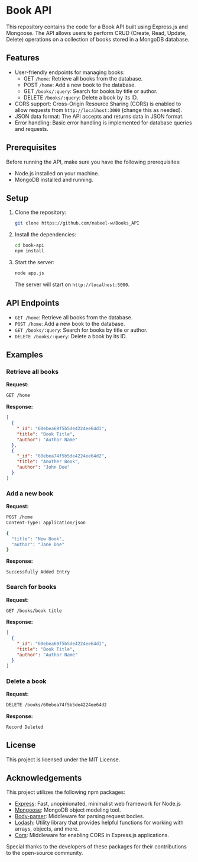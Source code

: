 # Book API

This repository contains the code for a Book API built using Express.js and Mongoose. The API allows users to perform CRUD (Create, Read, Update, Delete) operations on a collection of books stored in a MongoDB database.

## Features

- User-friendly endpoints for managing books:
  - GET `/home`: Retrieve all books from the database.
  - POST `/home`: Add a new book to the database.
  - GET `/books/:query`: Search for books by title or author.
  - DELETE `/books/:query`: Delete a book by its ID.
- CORS support: Cross-Origin Resource Sharing (CORS) is enabled to allow requests from `http://localhost:3000` (change this as needed).
- JSON data format: The API accepts and returns data in JSON format.
- Error handling: Basic error handling is implemented for database queries and requests.

## Prerequisites

Before running the API, make sure you have the following prerequisites:

- Node.js installed on your machine.
- MongoDB installed and running.

## Setup

1. Clone the repository:

   ```bash
   git clone https://github.com/nabeel-w/Books_API
   ```

2. Install the dependencies:

   ```bash
   cd book-api
   npm install
   ```

3. Start the server:

   ```bash
   node app.js
   ```

   The server will start on `http://localhost:5000`.

## API Endpoints

- `GET /home`: Retrieve all books from the database.
- `POST /home`: Add a new book to the database.
- `GET /books/:query`: Search for books by title or author.
- `DELETE /books/:query`: Delete a book by its ID.

## Examples

### Retrieve all books

**Request:**

```bash
GET /home
```

**Response:**

```json
[
  {
    "_id": "60ebea69f5b5de4224ee64d1",
    "title": "Book Title",
    "author": "Author Name"
  },
  {
    "_id": "60ebea74f5b5de4224ee64d2",
    "title": "Another Book",
    "author": "John Doe"
  }
]
```

### Add a new book

**Request:**

```bash
POST /home
Content-Type: application/json

{
  "title": "New Book",
  "author": "Jane Doe"
}
```

**Response:**

```text
Successfully Added Entry
```

### Search for books

**Request:**

```bash
GET /books/book title
```

**Response:**

```json
[
  {
    "_id": "60ebea69f5b5de4224ee64d1",
    "title": "Book Title",
    "author": "Author Name"
  }
]
```

### Delete a book

**Request:**

```bash
DELETE /books/60ebea74f5b5de4224ee64d2
```

**Response:**

```text
Record Deleted
```

## License

This project is licensed under the MIT License.

## Acknowledgements

This project utilizes the following npm packages:

- [Express](https://www.npmjs.com/package/express): Fast, unopinionated, minimalist web framework for Node.js
- [Mongoose](https://www.npmjs.com/package/mongoose): MongoDB object modeling tool.
- [Body-parser](https://www.npmjs.com/package/body-parser): Middleware for parsing request bodies.
- [Lodash](https://www.npmjs.com/package/lodash): Utility library that provides helpful functions for working with arrays, objects, and more.
- [Cors](https://www.npmjs.com/package/cors): Middleware for enabling CORS in Express.js applications.

Special thanks to the developers of these packages for their contributions to the open-source community.
